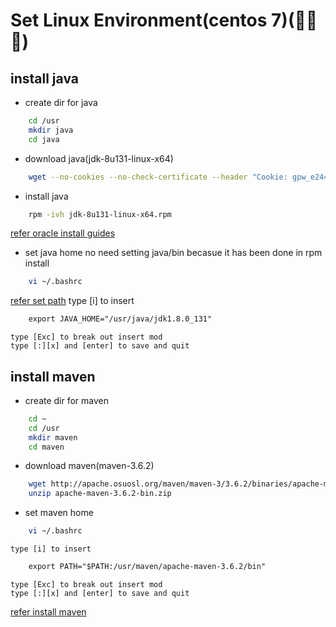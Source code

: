 # Set Linux Environment(centos 7)(🙈🙉🙊)


## install java
* create dir for java
```sh
    cd /usr
    mkdir java
    cd java
``` 

* download java(jdk-8u131-linux-x64)
```sh
	wget --no-cookies --no-check-certificate --header "Cookie: gpw_e24=http%3A%2F%2Fwww.oracle.com%2F; oraclelicense=accept-securebackup-cookie" "http://download.oracle.com/otn-pub/java/jdk/8u131-b11/d54c1d3a095b4ff2b6607d096fa80163/jdk-8u131-linux-x64.rpm"
``` 

* install java
```sh
    rpm -ivh jdk-8u131-linux-x64.rpm
``` 
[refer oracle install guides](https://docs.oracle.com/javase/8/docs/technotes/guides/install/linux_jdk.html)


* set java home
    no need setting java/bin becasue it has been done in rpm install
```sh
    vi ~/.bashrc
``` 
[refer set path](https://stackoverflow.com/questions/14637979/how-to-permanently-set-path-on-linux-unix)
    type [i] to insert 
```txt
    export JAVA_HOME="/usr/java/jdk1.8.0_131"
``` 
    type [Exc] to break out insert mod
    type [:][x] and [enter] to save and quit


## install maven
* create dir for maven
```sh
    cd ~
    cd /usr
    mkdir maven
    cd maven
``` 

* download maven(maven-3.6.2)
```sh
    wget http://apache.osuosl.org/maven/maven-3/3.6.2/binaries/apache-maven-3.6.2-bin.zip
    unzip apache-maven-3.6.2-bin.zip
```

* set maven home
```sh
    vi ~/.bashrc
``` 
    type [i] to insert 
```txt
    export PATH="$PATH:/usr/maven/apache-maven-3.6.2/bin"
``` 
    type [Exc] to break out insert mod
    type [:][x] and [enter] to save and quit
[refer install maven](https://maven.apache.org/install.html)


